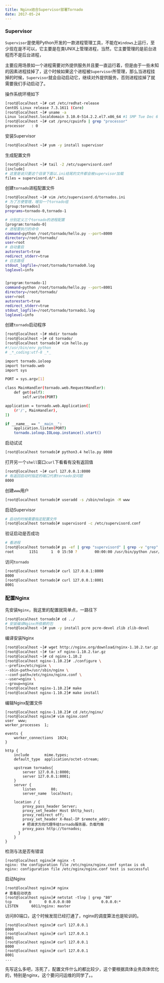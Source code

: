 ```yaml
---
title: Nginx结合Supervisor部署Tornado
date: 2017-05-24
---
```


### Supervisor

`Supervisor`是使用Python开发的一款进程管理工具，不能在`Windows`上运行，至少现在是不可以，它主要是在类UNIX上管理进程，当然，它主要管理的是前台进程而不是后台进程，

主要应用场景如一个进程需要对外提供服务并且要一直运行着，但是由于一些未知的因素进程挂掉了，这个时候如果这个进程被`Supervisor`所管理，那么当进程挂掉的时候，`Supervisor`就会自动启动它，继续对外提供服务，否则进程挂掉了就需要我们手动启动了。

操作系统环境如下

```bash
[root@localhost ~]# cat /etc/redhat-release 
CentOS Linux release 7.3.1611 (Core) 
[root@localhost ~]# uname -a
Linux localhost.localdomain 3.10.0-514.2.2.el7.x86_64 #1 SMP Tue Dec 6 23:06:41 UTC 2016 x86_64 x86_64 x86_64 GNU/Linux
[root@localhost ~]# cat /proc/cpuinfo | grep "processor"
processor	: 0
```

安装Supervisor

```bash
[root@localhost ~]# yum -y install supervisor
```

生成配置文件

```bash
[root@localhost ~]# tail -2 /etc/supervisord.conf 
[include]
# 这里是说只要这个目录下面以.ini结尾的文件都会被supervisor加载
files = supervisord.d/*.ini
```

创建`tornado`进程配置文件


```bash
[root@localhost ~]# vim /etc/supervisord.d/tornados.ini
# 为了方便管理，增加一个tornado组
[group:tornados]
programs=tornado-0,tornado-1

# 分别定义三个tornado的进程配置
[program:tornado-0]
# 进程要执行的命令
command=python /root/tornado/hello.py --port=8000
directory=/root/tornado/
user=root
# 自动重启
autorestart=true
redirect_stderr=true
# 日志路径
stdout_logfile=/root/tornado/tornado0.log
loglevel=info


[program:tornado-1]
command=python /root/tornado/hello.py --port=8001
directory=/root/tornado/
user=root
autorestart=true
redirect_stderr=true
stdout_logfile=/root/tornado/tornado1.log
loglevel=info
```

创建`tornado`启动程序

```bash
[root@localhost ~]# mkdir tornado
[root@localhost ~]# cd tornado/
[root@localhost tornado]# vim hello.py
#!/usr/bin/env python
# _*_coding:utf-8 _*_

import tornado.ioloop
import tornado.web
import sys

PORT = sys.argv[1]

class MainHandler(tornado.web.RequestHandler):
    def get(self):
        self.write(PORT)

application = tornado.web.Application([
    (r'/', MainHandler),
])

if __name__ == "__main__":
    application.listen(PORT)
    tornado.ioloop.IOLoop.instance().start()
```
启动试试

```bash
[root@localhost tornado]# python3.4 hello.py 8000
```
打开另一个`shell`窗口`curl`下看看有没有返回值

```bash
[root@localhost ~]# curl 127.0.0.1:8000
# 有返回启动时指定的端口代表tornado没问题
8000
```

创建`www`用户

```bash
[root@localhost tornado]# useradd -s /sbin/nologin -M www
```

启动Supervisor

```bash
# 启动的时候需要指定配置文件
[root@localhost tornado]# supervisord -c /etc/supervisord.conf
```

验证启动是否成功

```bash
# 看进程
[root@localhost tornado]# ps -ef | grep "supervisord" | grep -v "grep"
root       1151      1  0 15:50 ?        00:00:00 /usr/bin/python /usr/bin/supervisord -c /etc/supervisord.conf
```

访问`tornado`

```bash
[root@localhost tornado]# curl 127.0.0.1:8000
8000
[root@localhost tornado]# curl 127.0.0.1:8001
8001
```

### 配置Nginx

先安装`Nginx`，我这里的配置就简单点，一路往下

```bash
[root@localhost tornado]# cd ../
# 安装编译Nginx所依赖的包
[root@localhost ~]# yum -y install pcre pcre-devel zlib zlib-devel 
```
编译安装Nginx
```bash
[root@localhost ~]# wget http://nginx.org/download/nginx-1.10.2.tar.gz
[root@localhost ~]# tar xf nginx-1.10.2.tar.gz 
[root@localhost ~]# cd nginx-1.10.2
[root@localhost nginx-1.10.2]# ./configure \
--prefix=/etc/nginx \
--sbin-path=/usr/sbin/nginx \
--conf-path=/etc/nginx/nginx.conf \
--user=nginx \
--group=nginx
[root@localhost nginx-1.10.2]# make
[root@localhost nginx-1.10.2]# make install
```
编辑Nginx配置文件
```
[root@localhost nginx-1.10.2]# cd /etc/nginx/
[root@localhost nginx]# vim nginx.conf
user  www;
worker_processes  1;

events {
    worker_connections  1024;
}

http {
    include       mime.types;
    default_type  application/octet-stream;

    upstream tornados{
        server 127.0.0.1:8000;
        server 127.0.0.1:8001;
    }
    server {
        listen       80;
        server_name  localhost;

    location / {
        proxy_pass_header Server;
        proxy_set_header Host $http_host;
        proxy_redirect off;
        proxy_set_header X-Real-IP $remote_addr;
        # 把请求方向代理传给tornado服务器，负载均衡
        proxy_pass http://tornados;
      }
    }
}
```
检测与法是否有错误
```
[root@localhost nginx]# nginx -t
nginx: the configuration file /etc/nginx/nginx.conf syntax is ok
nginx: configuration file /etc/nginx/nginx.conf test is successful
```
启动Nginx
```
[root@localhost nginx]# nginx 
# 查看启动状态
[root@localhost nginx]# netstat -tlnp | grep "80"
tcp        0      0 0.0.0.0:80              0.0.0.0:*               LISTEN      6011/nginx: master
```
访问80端口，这个时候发现已经打通了，nginx的调度算法也是轮训的。
```
[root@localhost nginx]# curl 127.0.0.1
8000
[root@localhost nginx]# curl 127.0.0.1
8001
[root@localhost nginx]# curl 127.0.0.1
8000
[root@localhost nginx]# curl 127.0.0.1
8001
...
```
先写这么多吧，冻死了，配置文件什么的都比较少，这个要根据具体业务具体优化的，特别是nginx，这个要问问运维的同学了。。